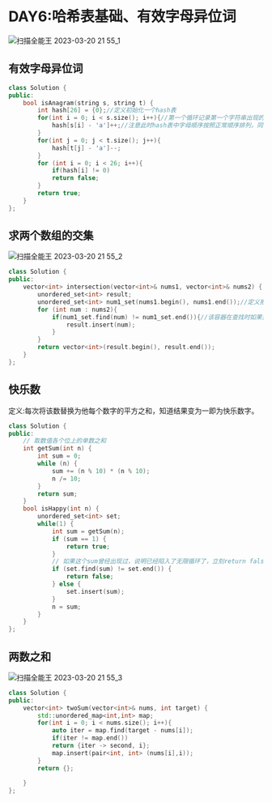# DAY6:哈希表基础、有效字母异位词

![扫描全能王 2023-03-20 21 55_1](https://user-images.githubusercontent.com/103561103/226363357-89f2fef1-8dc2-49eb-a6bc-99f33cd0cd98.jpg)

## 有效字母异位词



```c++
class Solution {
public:
    bool isAnagram(string s, string t) {
        int hash[26] = {0};//定义初始化一个hash表
        for(int i = 0; i < s.size(); i++){//第一个循环记录第一个字符串出现的字母频率
            hash[s[i] - 'a']++;//注意此时hash表中字母顺序按照正常顺序排列，同时每出现一次该字母位置上边就加一
        }
        for(int j = 0; j < t.size(); j++){
            hash[t[j] - 'a']--;
        }
        for (int i = 0; i < 26; i++){
            if(hash[i] != 0)
            return false;
        }
        return true;
    }
};
```

## 求两个数组的交集
![扫描全能王 2023-03-20 21 55_2](https://user-images.githubusercontent.com/103561103/226363530-7680569b-2b44-40cd-ba13-d0ba6cccc756.jpg)



```c++
class Solution {
public:
    vector<int> intersection(vector<int>& nums1, vector<int>& nums2) {
        unordered_set<int> result;
        unordered_set<int> num1_set(nums1.begin(), nums1.end());//定义把nums转换为undered_set哈希表
        for (int num : nums2){
            if(num1_set.find(num) != num1_set.end()){//该容器在查找时如果找到了返回指向该值的迭代器，没找到则返回只想容器末尾迭代器的
                result.insert(num);
            }
        }
        return vector<int>(result.begin(), result.end());
    }
};
```

## 快乐数

定义:每次将该数替换为他每个数字的平方之和，知道结果变为一即为快乐数字。

```c++
class Solution {
public:
    // 取数值各个位上的单数之和
    int getSum(int n) {
        int sum = 0;
        while (n) {
            sum += (n % 10) * (n % 10);
            n /= 10;
        }
        return sum;
    }
    bool isHappy(int n) {
        unordered_set<int> set;
        while(1) {
            int sum = getSum(n);
            if (sum == 1) {
                return true;
            }
            // 如果这个sum曾经出现过，说明已经陷入了无限循环了，立刻return false
            if (set.find(sum) != set.end()) {
                return false;
            } else {
                set.insert(sum);
            }
            n = sum;
        }
    }
};
```



## 两数之和

![扫描全能王 2023-03-20 21 55_3](https://user-images.githubusercontent.com/103561103/226363585-4e175db6-87c5-46e3-ac9e-b83d5019e65e.jpg)


```c++
class Solution {
public:
    vector<int> twoSum(vector<int>& nums, int target) {
        std::unordered_map<int,int> map;
        for(int i = 0; i < nums.size(); i++){
            auto iter = map.find(target - nums[i]);
            if(iter != map.end())
            return {iter -> second, i};
            map.insert(pair<int, int> (nums[i],i));
        }
        return {};
        
    }
};
```

